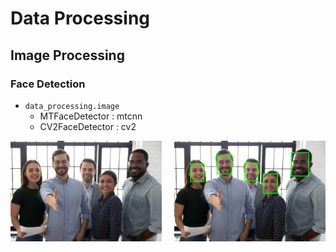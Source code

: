 # Data Processing



## Image Processing

### Face Detection
- `data_processing.image`
  - MTFaceDetector : mtcnn
  - CV2FaceDetector : cv2

<div 
  style="display:flex; justify-content: space-between;">
    <img src="./images/people.jpg" alt="Image 1"
      style="width:48%; box-sizing: border-box" >
    <img src="./images/people2.png" alt="Image 2"
      style="width:48%; box-sizing: border-box">
</div>